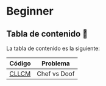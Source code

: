 # Beginner

## Tabla de contenido :notebook:

La tabla de contenido es la siguiente:

Código | Problema
------ | --------
[CLLCM](CLLCM) | Chef vs Doof 